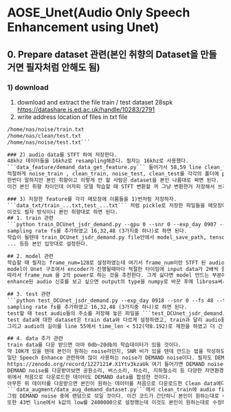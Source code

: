 # AOSE_Unet(Audio Only Speech Enhancement using Unet)  

## 0. Prepare dataset 관련(본인 취향의 Dataset을 만들거면 필자처럼 안해도 됨)
### 1) download
1. download and extract the file train / test dataset 28spk https://datashare.is.ed.ac.uk/handle/10283/2791  
2. write address location of files in txt file
```/home/nas/clean/train.txt
/home/nas/noise/train.txt
/home/nas/clean/test.txt
/home/nas/noise/test.txt```

### 2) audio data를 STFT 하여 저장한다.  
48khz 데이터들을 16khz로 resampling해준다. 필자는 16khz로 사용했다.
```data_feature/demand_data_get_feature.py``` 들어가서 58,59 line clean_train, noise_train 에다가 위에서 작성한 메모장 파일 주소 넣는다.  
적절하게 noise_train , clean_train, noise_test, clean_test를 각각의 폴더에 pkl file을 저장한다.  
한번더 말하지만 본인 취향이고 이렇게 안 할 사람은 dataset을 본인 나름대로 짜면 된다.  
이건 본인 취향 차이인데 어자피 모델 학습할 때 STFT 변환할 꺼 그냥 변환한거 저장해서 쓰자.  

### 3) 저장한 feature를 각각 메모장에 이름들을 1)번처럼 저장하자.  
```data_txt/train_...txt,test_...txt``` 처럼 pickle로 저장한 파일들을 메모장에 저장한다.  
이것도 필자 방식이니 본인 취향대로 하면 된다.
## 1. train 관련  
```python train_DCUnet_jsdr_demand.py --gpu 0 --snr 0 --exp_day 0907 --batch_size 20 --frame_num 128 --learning_rate 0.0001 --fs 16```
sampling rate fs를 추가하였고 16,32,48 (3가지중 하나)로 하면 된다.
학습이 될텐데 train_DCUnet_jsdr_demand.py file안에서 model_save_path, tensorboard_path, train_val_data_path,  
... 등등 본인 입맛대로 설정한다. 

## 2. model 관련  
학습할 때 필자는 frame_num=128로 설정하였는데 여기서 frame_num이란 STFT 된 audio 신호에 대해 시간축으로 몇개의 sample을 볼 것인지에 대한 말이다.  
model이 Unet 구조여서 encoder가 진행될때마다 적절한 타이밍에 input data가 2배씩 줄 것이고, decoder가 진행될때마다 마찬가지로 적절한 타이밍에 2배씩 늘 것이다.  
따라서 frame_num 을 2의 power로 하는 것을 추천한다. 그게 싫다면 model 만드는 부분에서 padding이나 stride 등 알아서 바꾸면된다.  
enhance된 audio 신호를 보고 싶으면 output의 type을 numpy로 바꾼 후에 librosa써서 audio로 저장하면 된다.

## 3. test 관련  
```python test_DCUnet_jsdr_demand.py --exp_day 0918 --snr 0 --fs 48 --test_model model_ckpt/bestmodel.pth```   
sampling rate fs를 추가하였고 16,32,48 (3가지중 하나)로 하면 된다.
test할 때 test audio들의 주소를 저장해 놓은 파일을 ```test_DCUnet_jsdr_demand.py``` line 57 data_test에 올려놓는다.  
test data에 대한 dataset은 train data와 다르게 설정하였고, train과 달리 audio들을 입력받는다. STFT feature를 뽑아놨으면 line 37에서 line 49를 생략하면 된다.  
그리고 audio의 길이를 line 55에서 time_len < 512(약8.192)로 제한을 하였고 더 긴 길이의 audio를 입력할 거면 수정하면 된다.

## 4. data 추가 관련  
train data를 다운 받으면 아마 0db~20db의 학습데이터가 있을 것이다.  
약 10K개 있을 텐데 본인이 원하는 noise라던지, SNR 비가 있을 텐데 만드는 법을 작성하도록 하겠다.
일단 Speech Enhance 관련하여 많이 사용하는 noise가 DEMAND noise이다. 필자도 DEMAND noise를 사용하였다.  
https://zenodo.org/record/1227121#.X1Ytv3kzaUk 여기 들어가면 DEMAND noise를 다운로드 할 수 있다.
DEMAND noise를 다운받아보면 공원소리, 버스소리, 차소리, 지하철소리 등 다양한 자연환경에서의 noise를 녹음하였다.  
위에서 처음으로 다운로드한 데이터도 DEMAND data를 합성한 것이다.  
아무튼 위 데이터를 다운받으면 본인이 원하는 데이터를 처음으로 다운로드한 Clean data에다가 섞어서 만들면 된다. 되게 간단하다.  
```data_augment/data_aug_demand_dataset.py```에서 clean_train에 audio file 주소 저장한 메모장 주소를 넣고, noise 에 DEMAND noise 주소를 적는다.  
그럼 DEMAND noise 중에 랜덤으로 섞일 것이다. 이건 코드가 간단하니 본인이 원하는대로 수정해서 사용하면 된다.  
또한 43번 line에서 k값의 low를 2400000으로 설정했는데 이것도 본인이 원하는대로 수정해서 사용하면 된다.
